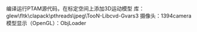编译运行PTAM源代码，在标定空间上添加3D运动模型
库：glew\fltk\clapack\pthreads\jpeg\TooN-Libcvd-Gvars3
摄像头：1394camera
模型显示（OpenGL）：ObjLoader